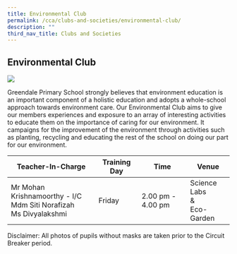 ```yaml
---
title: Environmental Club
permalink: /cca/clubs-and-societies/environmental-club/
description: ""
third_nav_title: Clubs and Societies
---
```

## **Environmental Club**

![](/images/CCA/Environmental%20Club%201.jpg)

Greendale Primary School strongly believes that environment education is an important component of a holistic education and adopts a whole-school approach towards environment care. Our Environmental Club aims to give our members experiences and exposure to an array of interesting activities to educate them on the importance of caring for our environment. It campaigns for the improvement of the environment through activities such as planting, recycling and educating the rest of the school on doing our part for our environment.

<table>
<thead>
  <tr>
    <th>Teacher-In-Charge</th>
    <th>Training Day</th>
    <th>Time</th>
    <th>Venue</th>
  </tr>
</thead>
<tbody>
  <tr>
    <td>Mr Mohan Krishnamoorthy - I/C<br>Mdm Siti Norafizah<br>Ms Divyalakshmi</td>
    <td>Friday<br></td>
    <td>2.00 pm - 4.00 pm<br></td>
    <td>Science Labs<br>&amp;<br>Eco-Garden</td>
  </tr>
</tbody>
</table>

Disclaimer: All photos of pupils without masks are taken prior to the Circuit Breaker period.